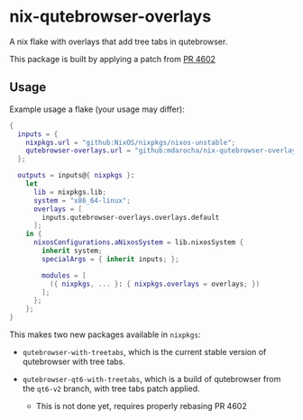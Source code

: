 # nix-qutebrowser-overlays

A nix flake with overlays that add tree tabs in qutebrowser.

This package is built by applying a patch from [PR 4602](https://github.com/qutebrowser/qutebrowser/pull/4602)

## Usage

Example usage a flake (your usage may differ):

```nix
{
  inputs = {
    nixpkgs.url = "github:NixOS/nixpkgs/nixos-unstable";
    qutebrowser-overlays.url = "github:mdarocha/nix-qutebrowser-overlays";
  };

  outputs = inputs@{ nixpkgs }:
    let
      lib = nixpkgs.lib;
      system = "x86_64-linux";
      overlays = [
        inputs.qutebrowser-overlays.overlays.default
      ];
    in {
      nixosConfigurations.aNixosSystem = lib.nixosSystem {
        inherit system;
        specialArgs = { inherit inputs; };

        modules = [
          ({ nixpkgs, ... }: { nixpkgs.overlays = overlays; })
        ];
      };
    };
}
```

This makes two new packages available in `nixpkgs`:

- `qutebrowser-with-treetabs`, which is the current stable version of qutebrowser with tree tabs.

- `qutebrowser-qt6-with-treetabs`, which is a build of qutebrowser from the `qt6-v2` branch, with tree tabs patch applied.
    - This is not done yet, requires properly rebasing PR 4602
